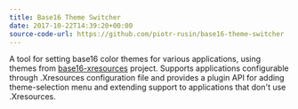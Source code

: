 ```yaml
---
title: Base16 Theme Switcher
date: 2017-10-22T14:39:20+00:00
source-code-url: https://github.com/piotr-rusin/base16-theme-switcher
---
```


A tool for setting base16 color themes for various applications, using themes from [base16-xresources][11] project. Supports applications configurable through .Xresources configuration file and provides a plugin API for adding theme-selection menu and extending support to applications that don't use .Xresources.

[11]: https://github.com/chriskempson/base16-xresources
